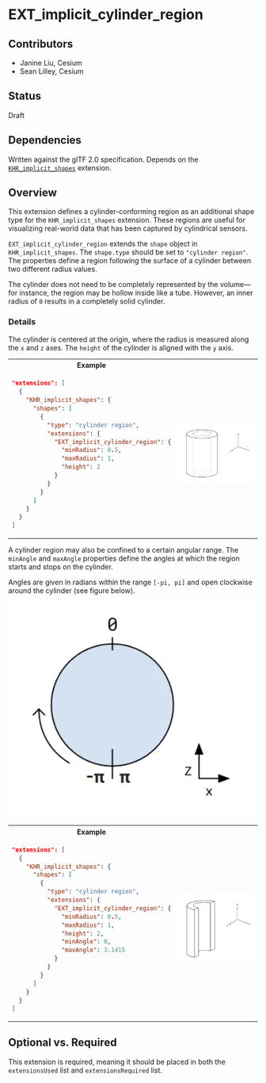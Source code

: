 # EXT_implicit_cylinder_region

## Contributors

- Janine Liu, Cesium
- Sean Lilley, Cesium

## Status

Draft

## Dependencies

Written against the glTF 2.0 specification. Depends on the [`KHR_implicit_shapes`](https://github.com/eoineoineoin/glTF/tree/refs/heads/collisionShapeMerge/extensions/2.0/Khronos/KHR_implicit_shapes) extension.

## Overview

This extension defines a cylinder-conforming region as an additional shape type for the `KHR_implicit_shapes` extension. These regions are useful for visualizing real-world data that has been captured by cylindrical sensors.

`EXT_implicit_cylinder_region` extends the `shape` object in `KHR_implicit_shapes`. The `shape.type` should be set to `"cylinder region"`. The properties define a region following the surface of a cylinder between two different radius values.

The cylinder does not need to be completely represented by the volume—for instance, the region may be hollow inside like a tube. However, an inner radius of `0` results in a completely solid cylinder.

### Details

The cylinder is centered at the origin, where the radius is measured along the `x` and `z` axes. The `height` of the cylinder is aligned with the `y` axis.

<table>
  <tr>
    <th>
    Example
    </th>
  </tr>
  <tr>
    <td>

```json
"extensions": [
  {
    "KHR_implicit_shapes": {
      "shapes": [
        {
          "type": "cylinder region",
          "extensions": {
            "EXT_implicit_cylinder_region": {
              "minRadius": 0.5,
              "maxRadius": 1,
              "height": 2
            }
          }
        }
      ]
    }
  }
]
```

  </td>
    <td>
    <img src="figures/hollow-cylinder.png">
    </td>
  </tr>
</table>

A cylinder region may also be confined to a certain angular range. The `minAngle` and `maxAngle` properties define the angles at which the region starts and stops on the cylinder.

Angles are given in radians within the range `[-pi, pi]` and open clockwise around the cylinder (see figure below).

![](figures/cylinder-angle.png)

<table>
  <tr>
    <th>
    Example
    </th>
  </tr>
  <tr>
    <td>

```json
"extensions": [
  {
    "KHR_implicit_shapes": {
      "shapes": [
        {
          "type": "cylinder region",
          "extensions": {
            "EXT_implicit_cylinder_region": {
              "minRadius": 0.5,
              "maxRadius": 1,
              "height": 2,
              "minAngle": 0,
              "maxAngle": 3.1415
            }
          }
        }
      ]
    }
  }
]
```
</td>
    <td>
    <img src="figures/half-cylinder.png">
    </td>
  </tr>
</table>

## Optional vs. Required
This extension is required, meaning it should be placed in both the `extensionsUsed` list and `extensionsRequired` list.
